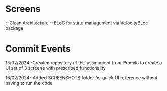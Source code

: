 # Screens
--Clean Architecture
--BLoC for state management via VelocityBLoc package

# Commit Events
15/02/2024 -Created repository of the assignment from Promilo to create a UI set of 3 screens with prescribed functionality

16/02/2024- Added SCREENSHOTS folder for quick UI reference without having to run the code
